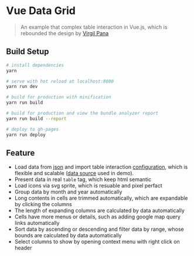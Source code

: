 # Vue Data Grid

> An example that complex table interaction in Vue.js, which is rebounded the design by [Virgil Pana](https://dribbble.com/shots/1903644-Data-Grid)

## Build Setup

``` bash
# install dependencies
yarn

# serve with hot reload at localhost:8080
yarn run dev

# build for production with minification
yarn run build

# build for production and view the bundle analyzer report
yarn run build --report

# deploy to gh-pages
yarn run deploy
```

## Feature

- Load data from [json](https://github.com/LucienLee/vue-data-grid/blob/master/src/data.json) and import table interaction [configuration](https://github.com/LucienLee/vue-data-grid/blob/master/src/tableSettings.js), which is flexible and scalable ([data source](https://docs.google.com/spreadsheets/d/1PFbZIAipjNIG90BXIzpFwRu7omXYMhh3e1-tldrAv-I/edit?usp=sharing) used in demo).
- Present data in real `table` tag, which keep html semantic
- Load icons via svg sprite, which is resuable and pixel perfact
- Group data by month and year automatically
- Long contents in cells are trimmed automatically, which are expandable by clicking the columns
- The length of expanding columns are calculated by data automatically
- Cells have more menus or details, such as adding google map query links automatically
- Sort data by ascending or descending and filter data by range, whose bounds are calculated by data automatically
- Select columns to show by opening context menu with right click on header
